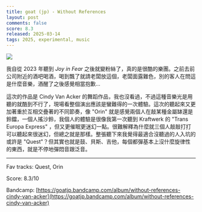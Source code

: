 ```yaml
---
title: goat (jp) - Without References
layout: post
comments: false
score: 8.3
released: 2025-03-14
tags: 2025, experimental, music
---
```


![](https://f4.bcbits.com/img/a3619353286_16.jpg)

我自從 2023 年聽到 _Joy in Fear_ 之後就變粉絲了，真的是很酷的樂團。之前去前公司附近的酒吧喝酒，喝到飄了就請老闆放這個，老闆面露難色，別的客人在問這是什麼音樂，酒醒了之後感覺相當抱歉...

這次的作品是 Cindy Van Acker 的舞蹈作品，我也沒看過，不過這種音樂光是用聽的就酷到不行了，現場看整個演出應該是蠻難得的一次體驗。這次的聽起來又更加著重於互相交疊著的不同節奏，像 "Orin" 就是感覺兩個人在敲某種金屬缽還是鈴鐺，一個人搖沙鈴，我個人的體驗是很像我第一次聽到 Kraftwerk 的 "Trans Europa Express" ，但又更催眠更迷幻一點。很難解釋為什麼就三個人敲敲打打可以聽起來很迷幻，但總之就是那樣。整張聽下來我覺得最適合沒聽過的人入坑的或許是 "Quest"？但其實也就是鼓、貝斯、吉他，每個都彈基本上沒什麼旋律性的東西，就是不停地彈悶音跟泛音。

---

Fav tracks: Quest, Orin

Score: 8.3/10

Bandcamp: [https://goatjp.bandcamp.com/album/without-references-cindy-van-acker](https://goatjp.bandcamp.com/album/without-references-cindy-van-acker)
